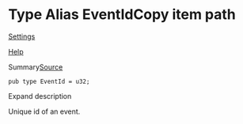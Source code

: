 # Type Alias EventIdCopy item path

[Settings](../settings.html)

[Help](../help.html)

Summary[Source](../src/tauri/event/mod.rs.html#17)

```
pub type EventId = u32;
```

Expand description

Unique id of an event.